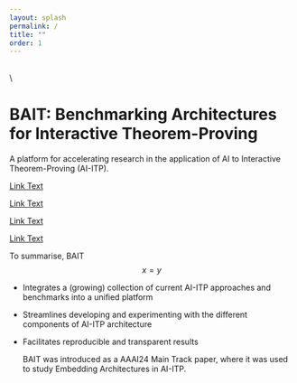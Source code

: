 ```yaml
---
layout: splash
permalink: /
title: ""
order: 1
---
```


\
\

# BAIT: Benchmarking Architectures for Interactive Theorem-Proving

A platform for accelerating research in the application of AI to Interactive Theorem-Proving (AI-ITP).

<a href="#" class="btn btn--primary">Link Text</a>

<a href="#" class="btn btn--primary">Link Text</a>

<a href="#" class="btn btn--primary">Link Text</a>

<a href="#" class="btn btn--primary">Link Text</a>



To summarise, BAIT
$$x = y$$
- Integrates a (growing) collection of current AI-ITP approaches and benchmarks into a unified platform
- Streamlines developing and experimenting with the different components of AI-ITP architecture
- Facilitates reproducible and transparent results

  BAIT was introduced as a AAAI24 Main Track paper, where it was used to study Embedding Architectures in AI-ITP.



